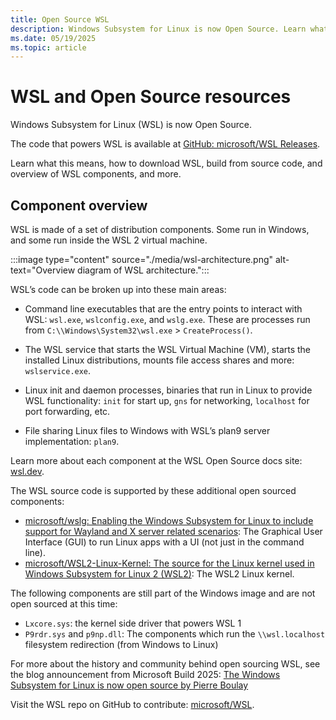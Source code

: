 ```yaml
---
title: Open Source WSL 
description: Windows Subsystem for Linux is now Open Source. Learn what this means and how to download WSL and build it from source code.
ms.date: 05/19/2025
ms.topic: article
---
```


# WSL and Open Source resources

Windows Subsystem for Linux (WSL) is now Open Source.

The code that powers WSL is available at [GitHub: microsoft/WSL Releases](https://github.com/microsoft/WSL/releases/).

Learn what this means, how to download WSL, build from source code, and overview of WSL components, and more.

## Component overview

WSL is made of a set of distribution components. Some run in Windows, and some run inside the WSL 2 virtual machine.

:::image type="content" source="./media/wsl-architecture.png" alt-text="Overview diagram of WSL architecture.":::

WSL’s code can be broken up into these main areas:

- Command line executables that are the entry points to interact with WSL: `wsl.exe`, `wslconfig.exe`, and `wslg.exe`. These are processes run from `C:\\Windows\System32\wsl.exe` > `CreateProcess()`.

- The WSL service that starts the WSL Virtual Machine (VM), starts the installed Linux distributions, mounts file access shares and more: `wslservice.exe`.

- Linux init and daemon processes, binaries that run in Linux to provide WSL functionality: `init` for start up, `gns` for networking, `localhost` for port forwarding, etc.

- File sharing Linux files to Windows with WSL’s plan9 server implementation: `plan9`.

Learn more about each component at the WSL Open Source docs site: [wsl.dev](https://wsl.dev).

The WSL source code is supported by these additional open sourced components:

- [microsoft/wslg: Enabling the Windows Subsystem for Linux to include support for Wayland and X server related scenarios](https://github.com/microsoft/wslg): The Graphical User Interface (GUI) to run Linux apps with a UI (not just in the command line).
- [microsoft/WSL2-Linux-Kernel: The source for the Linux kernel used in Windows Subsystem for Linux 2 (WSL2)](https://github.com/microsoft/WSL2-Linux-Kernel): The WSL2 Linux kernel.

The following components are still part of the Windows image and are not open sourced at this time:

- `Lxcore.sys`: the kernel side driver that powers WSL 1
- `P9rdr.sys` and `p9np.dll`: The components which run the `\\wsl.localhost` filesystem redirection (from Windows to Linux)

For more about the history and community behind open sourcing WSL, see the blog announcement from Microsoft Build 2025: [The Windows Subsystem for Linux is now open source by Pierre Boulay](https://blogs.windows.com/windowsdeveloper/2025/05/19/the-windows-subsystem-for-linux-is-now-open-source/)

Visit the WSL repo on GitHub to contribute: [microsoft/WSL](https://github.com/microsoft/WSL/).

